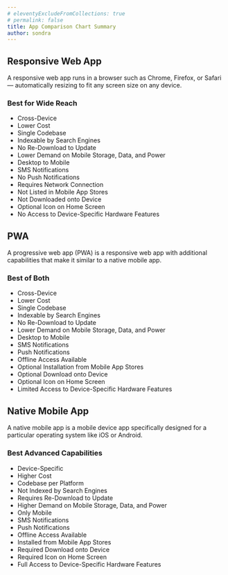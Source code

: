 ```yaml
---
# eleventyExcludeFromCollections: true
# permalink: false
title: App Comparison Chart Summary
author: sondra
---
```


## Responsive Web App
A responsive web app runs in a browser such as Chrome, Firefox, or Safari — automatically resizing to fit any screen size on any device.

### Best for Wide Reach
- Cross-Device
- Lower Cost
- Single Codebase
- Indexable by Search Engines
- No Re-Download to Update
- Lower Demand on Mobile Storage, Data, and Power
- Desktop to Mobile
- SMS Notifications
- No Push Notifications
- Requires Network Connection
- Not Listed in Mobile App Stores
- Not Downloaded onto Device
- Optional Icon on Home Screen
- No Access to Device-Specific Hardware Features

## PWA
A progressive web app (PWA) is a responsive web app with additional capabilities that make it similar to a native mobile app.

### Best of Both
- Cross-Device
- Lower Cost
- Single Codebase
- Indexable by Search Engines
- No Re-Download to Update
- Lower Demand on Mobile Storage, Data, and Power
- Desktop to Mobile
- SMS Notifications
- Push Notifications
- Offline Access Available
- Optional Installation from Mobile App Stores
- Optional Download onto Device
- Optional Icon on Home Screen
- Limited Access to Device-Specific Hardware Features

## Native Mobile App
A native mobile app is a mobile device app specifically designed for a particular operating system like iOS or Android.

### Best Advanced Capabilities
- Device-Specific
- Higher Cost
- Codebase per Platform
- Not Indexed by Search Engines
- Requires Re-Download to Update
- Higher Demand on Mobile Storage, Data, and Power
- Only Mobile
- SMS Notifications
- Push Notifications
- Offline Access Available
- Installed from Mobile App Stores
- Required Download onto Device
- Required Icon on Home Screen
- Full Access to Device-Specific Hardware Features
